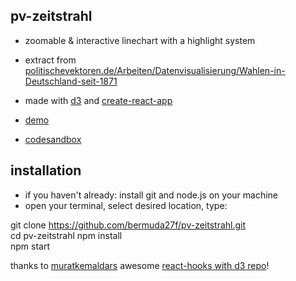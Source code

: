 ## pv-zeitstrahl

- zoomable & interactive linechart with a highlight system  
- extract from [politischevektoren.de/Arbeiten/Datenvisualisierung/Wahlen-in-Deutschland-seit-1871](https://politischevektoren.de/Arbeiten/Datenvisualisierung/Wahlen-in-Deutschland-seit-1871)

- made with [d3](https://github.com/d3/d3) and [create-react-app](https://github.com/facebook/create-react-app)  
- [demo](https://bermuda27f.github.io/pv-zeitstrahl/)
- [codesandbox](https://codesandbox.io/s/pv-zeitstrahl-tcum5p)

## installation

- if you haven't already: install git and node.js on your machine
- open your terminal, select desired location, type: 

git clone https://github.com/bermuda27f/pv-zeitstrahl.git  
cd pv-zeitstrahl
npm install  
npm start  

thanks to [muratkemaldars](https://github.com/muratkemaldar) awesome [react-hooks with d3 repo](https://github.com/muratkemaldar/using-react-hooks-with-d3)!
